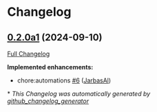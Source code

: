 # Changelog

## [0.2.0a1](https://github.com/OpenVoiceOS/ovos-skill-wikihow/tree/0.2.0a1) (2024-09-10)

[Full Changelog](https://github.com/OpenVoiceOS/ovos-skill-wikihow/compare/V0.1.0...0.2.0a1)

**Implemented enhancements:**

- chore:automations [\#6](https://github.com/OpenVoiceOS/ovos-skill-wikihow/pull/6) ([JarbasAl](https://github.com/JarbasAl))



\* *This Changelog was automatically generated by [github_changelog_generator](https://github.com/github-changelog-generator/github-changelog-generator)*
